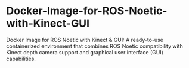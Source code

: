 # Docker-Image-for-ROS-Noetic-with-Kinect-GUI
Docker Image for ROS Noetic with Kinect &amp; GUI: A ready-to-use containerized environment that combines ROS Noetic compatibility with Kinect depth camera support and graphical user interface (GUI) capabilities.
